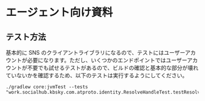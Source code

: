 # エージェント向け資料

## テスト方法

基本的に SNS のクライアントライブラリになるので、テストにはユーザーアカウントが必要になります。ただし、いくつかのエンドポイントではユーザーアカウントが不要でも試せるテストがあるので、ビルドの確認と基本的な部分が壊れていないかを確認するため、以下のテストは実行するようにしてください。

```shell
./gradlew core:jvmTest --tests "work.socialhub.kbsky.com.atproto.identity.ResolveHandleTest.testResolveHandle"
```